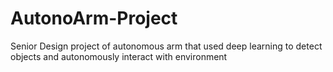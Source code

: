 # AutonoArm-Project
Senior Design project of autonomous arm that used deep learning to detect objects and autonomously interact with environment
